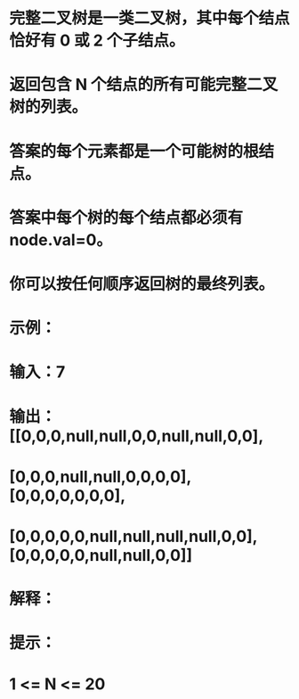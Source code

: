 # 完整二叉树是一类二叉树，其中每个结点恰好有 0 或 2 个子结点。
# 返回包含 N 个结点的所有可能完整二叉树的列表。 
# 答案的每个元素都是一个可能树的根结点。
# 答案中每个树的每个结点都必须有 node.val=0。
# 你可以按任何顺序返回树的最终列表。
# 示例：
# 输入：7
# 输出：[[0,0,0,null,null,0,0,null,null,0,0],
# [0,0,0,null,null,0,0,0,0],[0,0,0,0,0,0,0],
# [0,0,0,0,0,null,null,null,null,0,0],[0,0,0,0,0,null,null,0,0]]
# 解释：
# 提示：
# 1 <= N <= 20